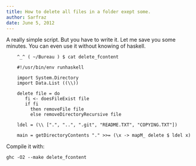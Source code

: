 ```yaml
---
title: How to delete all files in a folder exept some.
author: Sarfraz
date: June 5, 2012
---
```


A really simple script. But you have to write it. Let me save you some minutes. You can even use it without knowing of haskell.

~~~{.haskell}
    ^_^ ( ~/Bureau ) $ cat delete_fcontent

    #!/usr/bin/env runhaskell

    import System.Directory
    import Data.List ((\\))

    delete file = do
       fi <- doesFileExist file
       if fi
         then removeFile file
         else removeDirectoryRecursive file

    ldel = (\\ [".", "..", ".git", "README.TXT", "COPYING.TXT"])

    main = getDirectoryContents "." >>= (\x -> mapM_ delete $ ldel x)
~~~

Compile it with:

    ghc -O2 --make delete_fcontent
